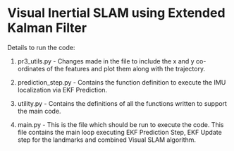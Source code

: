 # Visual Inertial SLAM using Extended Kalman Filter


Details to run the code:

1) pr3_utils.py - Changes made in the file to include the x and y co-ordinates of the features and plot them along with the trajectory.

2) prediction_step.py - Contains the function definition to execute the IMU localization via EKF Prediction.

3) utility.py - Contains the definitions of all the functions written to support the main code.

4) main.py - This is the file which should be run to execute the code. This file contains the main loop executing EKF Prediction Step, EKF Update step for the landmarks and combined Visual SLAM algorithm.
